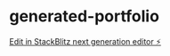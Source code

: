 # generated-portfolio

[Edit in StackBlitz next generation editor ⚡️](https://stackblitz.com/~/github.com/asotade/generated-portfolio)